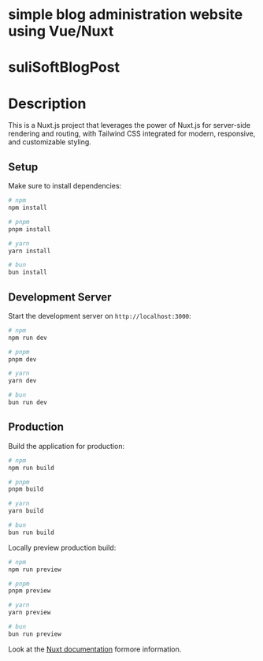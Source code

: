 # simple blog administration website using Vue/Nuxt

# suliSoftBlogPost

# Description

This is a Nuxt.js project that leverages the power of Nuxt.js for server-side rendering and routing, with Tailwind CSS integrated for modern, responsive, and customizable styling.

## Setup

Make sure to install dependencies:

```bash
# npm
npm install

# pnpm
pnpm install

# yarn
yarn install

# bun
bun install
```

## Development Server

Start the development server on `http://localhost:3000`:

```bash
# npm
npm run dev

# pnpm
pnpm dev

# yarn
yarn dev

# bun
bun run dev
```

## Production

Build the application for production:

```bash
# npm
npm run build

# pnpm
pnpm build

# yarn
yarn build

# bun
bun run build
```

Locally preview production build:

```bash
# npm
npm run preview

# pnpm
pnpm preview

# yarn
yarn preview

# bun
bun run preview
```

Look at the [Nuxt documentation](https://nuxt.com/docs/getting-started/introduction) formore information.
